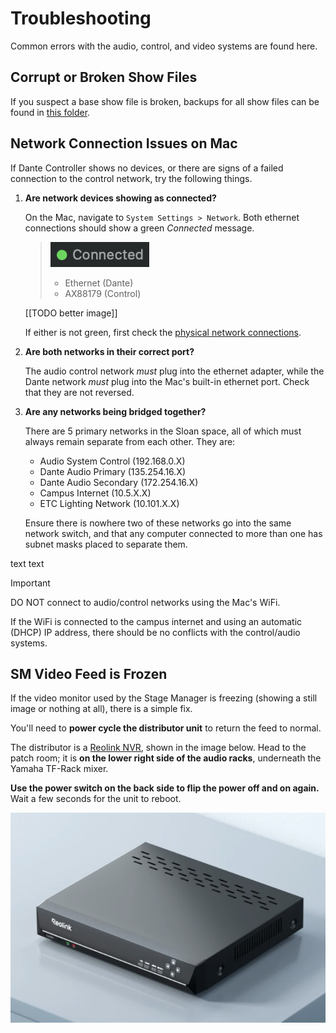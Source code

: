 # Troubleshooting

Common errors with the audio, control, and video systems are found here.

## Corrupt or Broken Show Files

If you suspect a base show file is broken, backups for all show files can be found in [this folder](SHOW%20FILE%20BACKUPS/).

## Network Connection Issues on Mac

If Dante Controller shows no devices, or there are signs of a failed connection to the control network, try the following things.

1. **Are network devices showing as connected?**

   On the Mac, navigate to `System Settings > Network`. Both ethernet connections should show a green _Connected_ message.

   > ![connected](assets/connected.png)
   >
   > - Ethernet (Dante)
   > - AX88179 (Control)

   [[TODO better image]]

   If either is not green, first check the [physical network connections](rep/setup.md#cables-to-run).

1. **Are both networks in their correct port?**

   The audio control network _must_ plug into the ethernet adapter, while the Dante network _must_ plug into the Mac's built-in ethernet port. Check that they are not reversed.

1. **Are any networks being bridged together?**

   There are 5 primary networks in the Sloan space, all of which must always remain separate from each other. They are:

   - Audio System Control (192.168.0.X)
   - Dante Audio Primary (135.254.16.X)
   - Dante Audio Secondary (172.254.16.X)
   - Campus Internet (10.5.X.X)
   - ETC Lighting Network (10.101.X.X)

   Ensure there is nowhere two of these networks go into the same network switch, and that any computer connected to more than one has subnet masks placed to separate them.

text text

> [!IMPORTANT]
> DO NOT connect to audio/control networks using the Mac's WiFi.
>
> If the WiFi is connected to the campus internet and using an automatic (DHCP) IP address, there should be no conflicts with the control/audio systems.

## SM Video Feed is Frozen

If the video monitor used by the Stage Manager is freezing (showing a still image or nothing at all), there is a simple fix.

You'll need to **power cycle the distributor unit** to return the feed to normal.

The distributor is a [Reolink NVR](https://reolink.com/us/product/rln8-410/), shown in the image below. Head to the patch room; it is **on the lower right side of the audio racks**, underneath the Yamaha TF-Rack mixer.

**Use the power switch on the back side to flip the power off and on again.** Wait a few seconds for the unit to reboot.

![Reolink box](assets/reolink.png)
